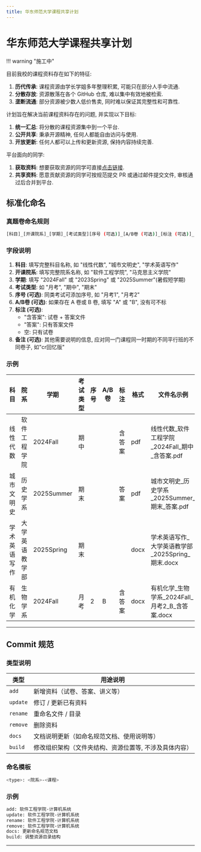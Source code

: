 ```yaml
---
title: 华东师范大学课程共享计划
---
```


# 华东师范大学课程共享计划

!!! warning "施工中"

目前我校的课程资料存在如下的特征:

1. **历代传承**: 课程资源由学长学姐多年整理积累, 可能只在部分人手中流通.
2. **分散存放**: 资源散落在各个 GitHub 仓库, 难以集中有效地被检索.
3. **垄断流通**: 部分资源被少数人低价售卖, 同时难以保证其完整性和可靠性.

计划旨在解决当前课程资料存在的问题, 并实现以下目标:

1. **统一汇总**: 将分散的课程资源集中到一个平台.
2. **公开共享**: 秉承开源精神, 任何人都能自由访问与使用.
3. **开放更新**: 任何人都可以上传和更新资源, 保持内容持续完善.

平台面向的同学:

1. **获取资料**: 想要获取资源的同学可直接[点击链接](https://ecnusc.eagle233.top/).
2. **共享资料**: 愿意贡献资源的同学可按规范提交 PR 或通过邮件提交文件, 审核通过后合并到平台.

## 标准化命名

### 真题卷命名规则

```bash
[科目]_[开课院系]_[学期]_[考试类型][序号 (可选)]_[A/B卷 (可选)]_[标注 (可选)]_[备注 (可选)].[格式]
```

### 字段说明

1. **科目**: 填写完整科目名称, 如 "线性代数", "城市文明史", "学术英语写作"
2. **开课院系**: 填写完整院系名称, 如 "软件工程学院", "马克思主义学院"
3. **学期**: 填写 "2024Fall" 或 "2023Spring" 或 "2025Summer"(暑假短学期)
4. **考试类型**: 如 "月考", "期中", "期末"
5. **序号 (可选)**: 同类考试可添加序号, 如 "月考1", "月考2"
6. **A/B卷 (可选)**: 如果存在 A 卷或 B 卷, 填写 "A" 或 "B", 没有可不标
7. **标注 (可选)**:
     - "含答案": 试卷 + 答案文件
     - "答案": 只有答案文件
     - 空: 只有试卷
8. **备注 (可选)**: 其他需要说明的信息, 应对同一门课程同一时期的不同平行班的不同卷子, 如"cr回忆版"

### 示例

| 科目     | 院系      | 学期         | 考试类型 | 序号 | A/B卷 | 标注  | 格式   | 文件名示例                                  |
| ------ | ------- |------------|  ---- | -- | ---- | --- | ---- |----------------------------------------|
| 线性代数   | 软件工程学院  | 2024Fall   | 期中   |    |      | 含答案 | pdf  | 线性代数\_软件工程学院\_2024Fall\_期中\_含答案.pdf    |
| 城市文明史  | 历史学系    | 2025Summer |  期末   |    |      | 答案  | pdf  | 城市文明史\_历史学系\_2025Summer\_期末\_答案.pdf    |
| 学术英语写作 | 大学英语教学部 | 2025Spring |  期末   |    |      |     | docx | 学术英语写作\_大学英语教学部\_2025Spring\_期末.docx   |
| 有机化学   | 生物学系    | 2024Fall   |  月考   | 2  | B    | 含答案 | docx | 有机化学\_生物学系\_2024Fall\_月考2\_B\_含答案.docx |

---

## Commit 规范

### 类型说明

| 类型       | 用途说明                        |
| -------- | --------------------------- |
| `add`    | 新增资料（试卷、答案、讲义等）             |
| `update` | 修订 / 更新已有资料                 |
| `rename` | 重命名文件 / 目录                  |
| `remove` | 删除资料                        |
| `docs`   | 文档说明更新（如命名规范文档、使用说明等）       |
| `build`  | 修改组织架构（文件夹结构、资源位置等, 不涉及具体内容） |

### 命名模板

```bash
<type>: <院系>-<课程>
```

### 示例

```bash
add: 软件工程学院-计算机系统
update: 软件工程学院-计算机系统
rename: 软件工程学院-计算机系统
remove: 软件工程学院-计算机系统
docs: 更新命名规范文档
build: 调整资源目录结构
```

---
